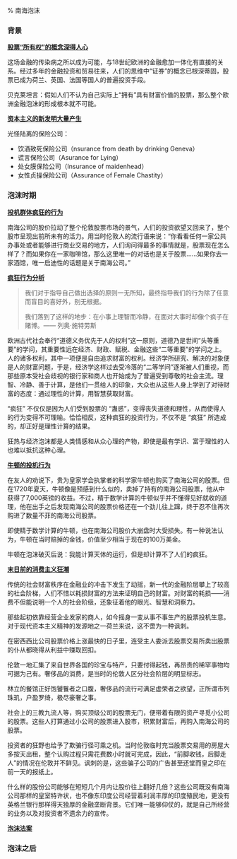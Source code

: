 % 南海泡沫

### 背景

<b><u>股票“所有权”的概念深得人心</u></b>

这场金融的传染病之所以成为可能，与18世纪欧洲的金融愈加一体化有直接的关系。经过多年的金融投资和贸易往来，人们的思维中“证券”的概念已根深蒂固，股票已成为荷兰、英国、法国等国人的普遍投资手段。

贝克莱坦言：假如人们不认为自己实际上“拥有”具有财富价值的股票，那么整个欧洲金融泡沫的形成根本就不可能。

<b><u>资本主义的新发明大量产生</u></b>

光怪陆离的保险公司：

- 饮酒致死保险公司（nsurance from death by drinking Geneva）
- 谎言保险公司（Asurance for Lying）
- 处女膜保险公司（Insurance of maidenhead）
- 女性贞操保险公司（Assurance of Female Chastity）

### 泡沫时期

<b><u>投机群体疯狂的行为</u></b>

南海公司的股价拉动了整个伦敦股票市场的景气，人们的投资欲望又回来了，整个股市呈现出前所未有的活力。用当时伦敦人的流行语来说：“你看看任何一家公共办事处或者能够进行商业交易的地方，人们询问得最多的事情就是，股票现在怎么样了？而如果你在一家咖啡馆，那么这里唯一的对话也是关于股票……如果你去一家酒馆，唯一启迪性的话题是关于南海公司。”

<b><u>疯狂行为分析</u></b>

> 我们对于指导自己做出选择的原则一无所知，最终指导我们的行为除了任意而盲目的喜好外，别无根据。
>
> 我们落到了这样的地步：在小事上理智而冷静，在面对大事时却像个疯子在赌博。—— 列奥·施特劳斯

欧洲古代社会奉行“道德义务优先于人的权利”这一原则，道德乃是世间“头等重要”的学问，其重要性远在经济、财政、赋税、金融这些“二等重要”的学问之上。人的诸多权利，其中一项便是自由追求财富的权利。经济学所研究、解决的对象便是人的财富问题，于是，经济学这样过去受冷落的“二等学问”逐渐被人们重视，而那些原本受社会歧视的银行家和商人也开始成为了普遍受到尊敬的社会主流。理智、冷静、善于计算，是他们一贯给人的印象，大众也从这些人身上学到了对待财富的态度：通过理性的计算，用智慧获取财富。

“疯狂” 不仅仅是因为人们受到股票的 “蛊惑”，变得丧失道德和理性，从而使得人的行为变得不可理喻。恰恰相反，这种疯狂的投资行为，不仅不是 “疯狂” 所造成的，却正好是理性计算的结果。

狂热与经济泡沫都是人类情感和从众心理的产物，即使是最有学识、富于理性的人也难以抵抗这种心理。

<b><u>牛顿的投机行为</u></b>

在友人的劝说下，贵为皇家学会执掌者的科学家牛顿也购买了南海公司的股票。但在1720年夏天，牛顿像是预感到什么似的，卖掉了持有的南海公司股票，他从中获得了7,000英镑的收益。不过，精于数学计算的牛顿似乎并不懂得见好就收的道理，他在出手之后发现南海公司的股票价格还在一个劲儿往上蹿，终于忍不住再次购进了数量不菲的南海公司股票。

即使精于数学计算的牛顿，也在南海公司股价大崩盘时大受损失。有一种说法认为，牛顿在当时赔掉的金钱，价值至少相当于现在的100万美金。

牛顿在泡沫破灭后说：我能计算天体的运行，但是却计算不了人们的疯狂。

<b><u>末日前的消费主义狂潮</u></b>

传统的社会财富秩序在金融业的冲击下发生了动摇，新一代的金融阶层攀上了较高的社会阶梯，人们不惜以耗损财富的方法来证明自己的财富。对财富的耗损——消费不但能说明一个人的社会阶级，还象征着他的眼光、智慧和洞察力。

那些起初依靠经营企业发家的商人，如今摇身一变从事不事生产的股票投机生意。对于现代资本主义精神的发源地之一荷兰来说，这不啻为一种讽刺。

在密西西比公司股票价格上涨最快的日子里，连受主人委派去股票交易所卖出股票的仆从都晓得从利益中赚取回扣。

伦敦一地汇集了来自世界各国的珍宝与特产，只要付得起钱，再昂贵的稀罕事物均可据为己有。奢侈品的消费，是当时的伦敦人区分社会阶层的明显标志。

林立的餐馆正好饱饕餮者之口腹，奢侈品的流行可满足虚荣者之欲望，正所谓市列珠玑，户盈罗绮，极尽豪奢之事。

社会上的三教九流人等，购买顶级公司的股票无门，便带着有限的资产寻觅小公司的股票。这些人打算通过小公司的股票进入股市，积累财富后，再购入南海公司的股票。

投资者的狂野也给予了欺骗行径可乘之机。当时伦敦临时充当股票交易用的房屋大多按天出租，整个认购过程只需花费数小时就可完成，因此，“前脚收钱，后脚走人”的情况在伦敦并不鲜见。讽刺的是，这些骗子公司的广告甚至还堂而皇之印在前一天的报纸上。

什么样的股份公司能够在短短几个月内让股价往上翻好几倍？这些公司既没有南海公司那样的皇室特许状，也不像东印度公司经营着利润丰厚的印度殖民地，更没有英格兰银行那样得天独厚的金融垄断背景。它们唯一能够仰仗的，就是自己所经营的业务以及对投资者不遗余力的宣传。

<b><u>泡沫法案</u></b>

### 泡沫之后

